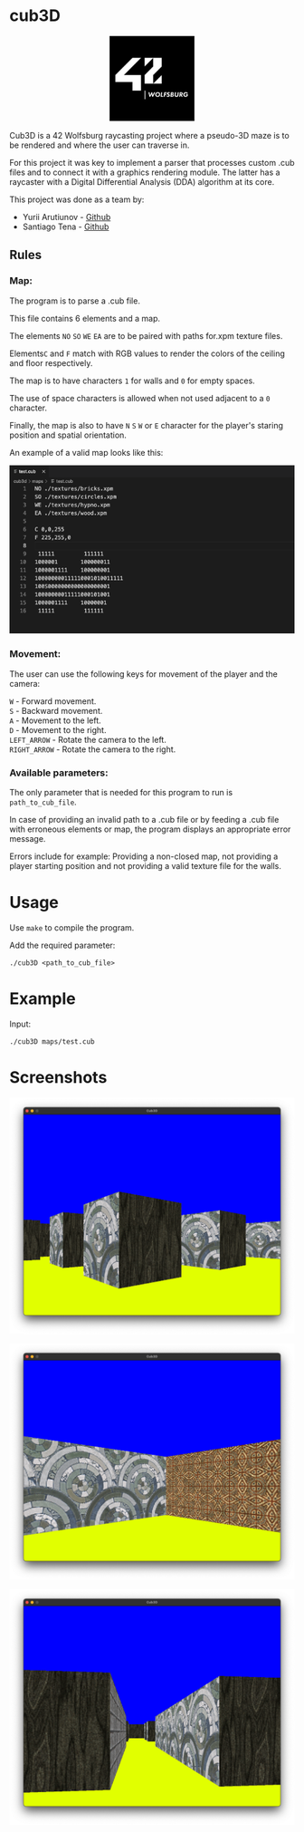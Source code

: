 # cub3D
 
<p align="center">
<img src="https://github.com/yarutiun/Cub3D/blob/main/screenshots/42%20logo.jpeg?raw=true" alt="42 Wolfsburg Logo" width="150" height="150">
</p>
 
Cub3D is a 42 Wolfsburg raycasting project where a pseudo-3D maze is to be rendered and where the user can traverse in.

For this project it was key to implement a parser that processes custom .cub files and to connect it with a graphics rendering module. 
The latter has a raycaster with a Digital Differential Analysis (DDA) algorithm at its core.

This project was done as a team by:
<ul>
<li> Yurii Arutiunov - <a href="https://github.com/yarutiun">Github</a></li>
<li> Santiago Tena - <a href="https://github.com/santiagotena">Github</a> </li>
</ul>
 
## Rules

### Map:

The program is to parse a .cub file.

This file contains 6 elements and a map.

The elements `NO` `SO` `WE` `EA` are to be paired with paths for.xpm texture files.

Elements`C` and `F` match with RGB values to render the colors of the ceiling and floor respectively.

The map is to have characters `1` for walls and `0` for empty spaces.

The use of space characters is allowed when not used adjacent to a `0` character.

Finally, the map is also to have `N` `S` `W` or `E` character for the player's staring position and spatial orientation.

An example of a valid map looks like this:
<p align="center">
<img src="https://github.com/yarutiun/Cub3D/blob/main/screenshots/test_map.png?raw=true" alt="Map.cub example image">
</p>

### Movement:

The user can use the following keys for movement of the player and the camera:

`W` - Forward movement.<br>
`S` - Backward movement.<br>
`A` - Movement to the left.<br>
`D` - Movement to the right.<br>
`LEFT_ARROW` - Rotate the camera to the left.<br>
`RIGHT_ARROW` - Rotate the camera to the right.

### Available parameters:
 
The only parameter that is needed for this program to run is `path_to_cub_file`.
 
In case of providing an invalid path to a .cub file or by feeding a .cub file with erroneous elements or map,
the program displays an appropriate error message.

Errors include for example: Providing a non-closed map, not providing a player starting position and not 
providing a valid texture file for the walls.
 
# Usage
 
Use `make` to compile the program.
 
Add the required parameter:
 
```
./cub3D <path_to_cub_file>
```
 
# Example
 
Input:
 
```
./cub3D maps/test.cub
```
 
# Screenshots

<p align="center">
<img src="https://github.com/yarutiun/Cub3D/blob/main/screenshots/cube01.png?raw=true" alt="Cub3d example image">
</p>
<p align="center">
<img src="https://github.com/yarutiun/Cub3D/blob/main/screenshots/cube02.png?raw=true" alt="Cub3d example image">
</p>
<p align="center">
<img src="https://github.com/yarutiun/Cub3D/blob/main/screenshots/cube03.png?raw=true" alt="Cub3d example image">
</p>
